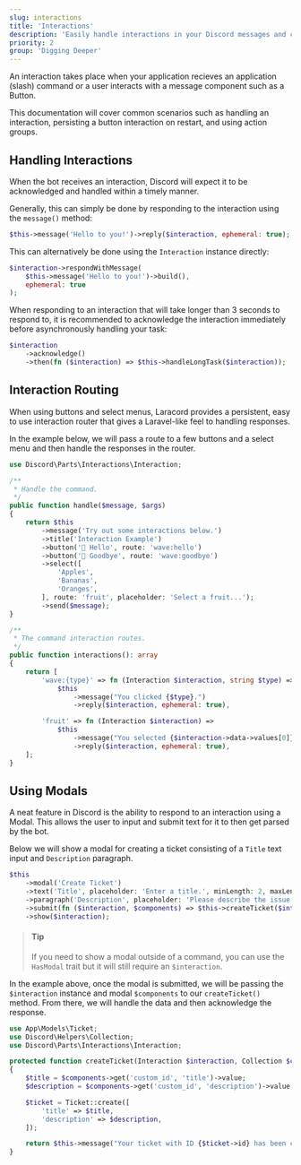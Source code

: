 ```yaml
---
slug: interactions
title: 'Interactions'
description: 'Easily handle interactions in your Discord messages and commands.'
priority: 2
group: 'Digging Deeper'
---
```


An interaction takes place when your application recieves an application (slash) command or a user interacts with a message component such as a Button.

This documentation will cover common scenarios such as handling an interaction, persisting a button interaction on restart, and using action groups.

## Handling Interactions

When the bot receives an interaction, Discord will expect it to be acknowledged and handled within a timely manner.

Generally, this can simply be done by responding to the interaction using the `message()` method:

```php
$this->message('Hello to you!')->reply($interaction, ephemeral: true);
```

This can alternatively be done using the `Interaction` instance directly:

```php
$interaction->respondWithMessage(
    $this->message('Hello to you!')->build(),
    ephemeral: true
);
```

When responding to an interaction that will take longer than 3 seconds to respond to, it is recommended to acknowledge the interaction immediately before asynchronously handling your task:

```php
$interaction
    ->acknowledge()
    ->then(fn ($interaction) => $this->handleLongTask($interaction));
```

## Interaction Routing

When using buttons and select menus, Laracord provides a persistent, easy to use interaction router that gives a Laravel-like feel to handling responses.

In the example below, we will pass a route to a few buttons and a select menu and then handle the responses in the router.

```php
use Discord\Parts\Interactions\Interaction;

/**
 * Handle the command.
 */
public function handle($message, $args)
{
    return $this
        ->message('Try out some interactions below.')
        ->title('Interaction Example')
        ->button('👋 Hello', route: 'wave:hello')
        ->button('👋 Goodbye', route: 'wave:goodbye')
        ->select([
            'Apples',
            'Bananas',
            'Oranges',
        ], route: 'fruit', placeholder: 'Select a fruit...');
        ->send($message);
}

/**
 * The command interaction routes.
 */
public function interactions(): array
{
    return [
        'wave:{type}' => fn (Interaction $interaction, string $type) =>
            $this
                ->message("You clicked {$type}.")
                ->reply($interaction, ephemeral: true),

        'fruit' => fn (Interaction $interaction) =>
            $this
                ->message("You selected {$interaction->data->values[0]}.")
                ->reply($interaction, ephemeral: true),
    ];
}
```

## Using Modals

A neat feature in Discord is the ability to respond to an interaction using a Modal. This allows the user to input and submit text for it to then get parsed by the bot.

Below we will show a modal for creating a ticket consisting of a `Title` text input and `Description` paragraph.

```php
$this
    ->modal('Create Ticket')
    ->text('Title', placeholder: 'Enter a title.', minLength: 2, maxLength: 32, required: true)
    ->paragraph('Description', placeholder: 'Please describe the issue in detail.', minLength: 5, maxLength: 256, required: true)
    ->submit(fn ($interaction, $components) => $this->createTicket($interaction, $components))
    ->show($interaction);
```

> #### Tip
>
> If you need to show a modal outside of a command, you can use the `HasModal` trait but it will still require an `$interaction`.

In the example above, once the modal is submitted, we will be passing the `$interaction` instance and modal `$components` to our `createTicket()` method. From there, we will handle the data and then acknowledge the response.

```php
use App\Models\Ticket;
use Discord\Helpers\Collection;
use Discord\Parts\Interactions\Interaction;

protected function createTicket(Interaction $interaction, Collection $components)
{
    $title = $components->get('custom_id', 'title')->value;
    $description = $components->get('custom_id', 'description')->value;

    $ticket = Ticket::create([
        'title' => $title,
        'description' => $description,
    ]);

    return $this->message("Your ticket with ID {$ticket->id} has been created.")->reply($interaction, ephemeral: true);
}
```
